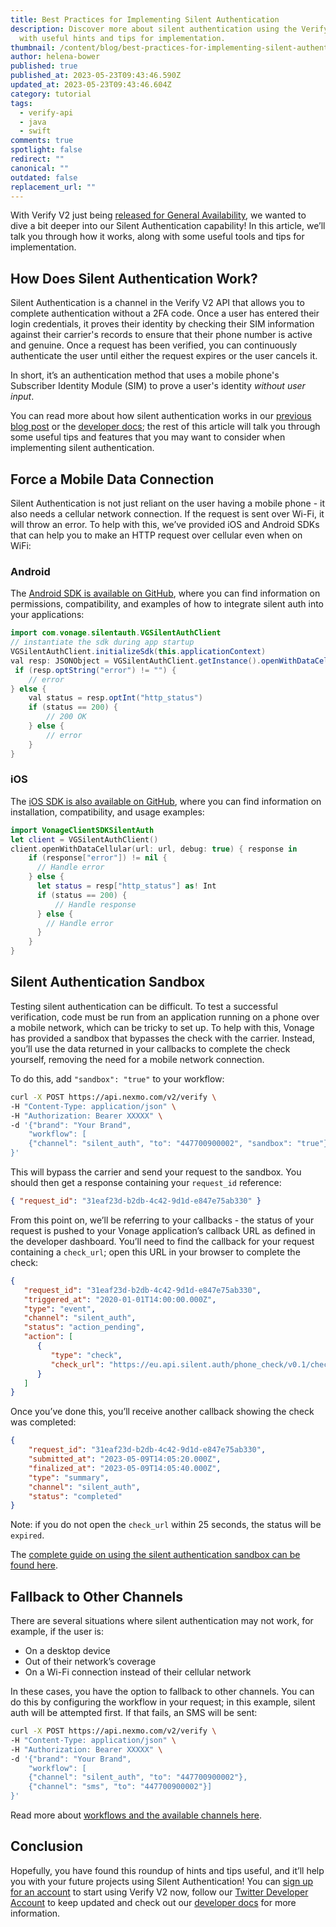 ```yaml
---
title: Best Practices for Implementing Silent Authentication
description: Discover more about silent authentication using the Verify V2 API,
  with useful hints and tips for implementation.
thumbnail: /content/blog/best-practices-for-implementing-silent-authentication/best-practices_silent-authentication.png
author: helena-bower
published: true
published_at: 2023-05-23T09:43:46.590Z
updated_at: 2023-05-23T09:43:46.604Z
category: tutorial
tags:
  - verify-api
  - java
  - swift
comments: true
spotlight: false
redirect: ""
canonical: ""
outdated: false
replacement_url: ""
---
```

With Verify V2 just being [released for General Availability](http://www.developer.vonage.com/vonage-verify-v2-is-now-ga-for-2fa-integrations), we wanted to dive a bit deeper into our Silent Authentication capability! In this article, we’ll talk you through how it works, along with some useful tools and tips for implementation.

## How Does Silent Authentication Work?

Silent Authentication is a channel in the Verify V2 API that allows you to complete authentication without a 2FA code. Once a user has entered their login credentials, it proves their identity by checking their SIM information against their carrier's records to ensure that their phone number is active and genuine. Once a request has been verified, you can continuously authenticate the user until either the request expires or the user cancels it.

In short, it’s an authentication method that uses a mobile phone's Subscriber Identity Module (SIM) to prove a user's identity *without user input*.

You can read more about how silent authentication works in our [previous blog post](https://developer.vonage.com/en/blog/introducing-vonage-silent-authentication) or the [developer docs](https://developer.vonage.com/en/verify/verify-v2/guides/silent-authentication); the rest of this article will talk you through some useful tips and features that you may want to consider when implementing silent authentication.

## Force a Mobile Data Connection

Silent Authentication is not just reliant on the user having a mobile phone - it also needs a cellular network connection. If the request is sent over Wi-Fi, it will throw an error. To help with this, we’ve provided iOS and Android SDKs that can help you to make an HTTP request over cellular even when on WiFi:

### Android

The [Android SDK is available on GitHub](https://github.com/Vonage/verify-silent-auth-sdk-android), where you can find information on permissions, compatibility, and examples of how to integrate silent auth into your applications:

```java
import com.vonage.silentauth.VGSilentAuthClient
// instantiate the sdk during app startup
VGSilentAuthClient.initializeSdk(this.applicationContext)
val resp: JSONObject = VGSilentAuthClient.getInstance().openWithDataCellular(URL(endpoint), false)
 if (resp.optString("error") != "") {
    // error
} else {
    val status = resp.optInt("http_status")
    if (status == 200) {
        // 200 OK
    } else {
        // error
    }
}
```

### i﻿OS

The [iOS SDK is also available on GitHub](https://github.com/Vonage/verify-silent-auth-sdk-ios), where you can find information on installation, compatibility, and usage examples:

```swift
import VonageClientSDKSilentAuth
let client = VGSilentAuthClient()
client.openWithDataCellular(url: url, debug: true) { response in
    if (response["error"]) != nil {
      // Handle error
    } else {
      let status = resp["http_status"] as! Int
      if (status == 200) {
          // Handle response
      } else {
        // Handle error
      }
    }
}
```

## Silent Authentication Sandbox

Testing silent authentication can be difficult. To test a successful verification, code must be run from an application running on a phone over a mobile network, which can be tricky to set up. To help with this, Vonage has provided a sandbox that bypasses the check with the carrier. Instead, you’ll use the data returned in your callbacks to complete the check yourself, removing the need for a mobile network connection.

To do this, add `"sandbox": "true"` to your workflow:

```bash
curl -X POST https://api.nexmo.com/v2/verify \
-H "Content-Type: application/json" \
-H "Authorization: Bearer XXXXX" \
-d '{"brand": "Your Brand",
    "workflow": [
    {"channel": "silent_auth", "to": "447700900002", "sandbox": "true"}
}'
```

This will bypass the carrier and send your request to the sandbox. You should then get a response containing your `request_id` reference:

```json
{ "request_id": "31eaf23d-b2db-4c42-9d1d-e847e75ab330" }
```

From this point on, we’ll be referring to your callbacks - the status of your request is pushed to your Vonage application’s callback URL as defined in the developer dashboard. You’ll need to find the callback for your request containing a `check_url`; open this URL in your browser to complete the check:

```json
{
   "request_id": "31eaf23d-b2db-4c42-9d1d-e847e75ab330",
   "triggered_at": "2020-01-01T14:00:00.000Z",
   "type": "event",
   "channel": "silent_auth",
   "status": "action_pending",
   "action": [
      {
         "type": "check",
         "check_url": "https://eu.api.silent.auth/phone_check/v0.1/checks/:id/redirect"
      }
   ]
}
```

Once you’ve done this, you’ll receive another callback showing the check was completed:

```json
{
    "request_id": "31eaf23d-b2db-4c42-9d1d-e847e75ab330",
    "submitted_at": "2023-05-09T14:05:20.000Z",
    "finalized_at": "2023-05-09T14:05:40.000Z",
    "type": "summary",
    "channel": "silent_auth",
    "status": "completed"
}
```

Note: if you do not open the `check_url` within 25 seconds, the status will be `expired`.

The [complete guide on using the silent authentication sandbox can be found here](https://developer.vonage.com/en/verify/verify-v2/guides/silent-auth-sandbox).

## Fallback to Other Channels

There are several situations where silent authentication may not work, for example, if the user is:

* On a desktop device
* Out of their network’s coverage
* On a Wi-Fi connection instead of their cellular network

In these cases, you have the option to fallback to other channels. You can do this by configuring the workflow in your request; in this example, silent auth will be attempted first. If that fails, an SMS will be sent:

```bash
curl -X POST https://api.nexmo.com/v2/verify \
-H "Content-Type: application/json" \
-H "Authorization: Bearer XXXXX" \
-d '{"brand": "Your Brand",
    "workflow": [
    {"channel": "silent_auth", "to": "447700900002"},
    {"channel": "sms", "to": "447700900002"}]
}'
```

Read more about [workflows and the available channels here](https://developer.vonage.com/en/verify/verify-v2/overview#workflows).

## Conclusion

Hopefully, you have found this roundup of hints and tips useful, and it’ll help you with your future projects using Silent Authentication! You can [sign up for an account](https://dashboard.nexmo.com/) to start using Verify V2 now, follow our [Twitter Developer Account](https://twitter.com/VonageDev) to keep updated and check out our [developer docs](https://developer.vonage.com/en/verify/verify-v2/overview) for more information.